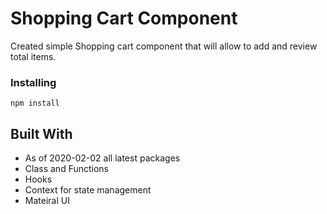 # Shopping Cart Component

Created simple Shopping cart component that will allow to add and review total items.

### Installing

```
npm install
```

## Built With

- As of 2020-02-02 all latest packages
- Class and Functions
- Hooks
- Context for state management
- Mateiral UI
